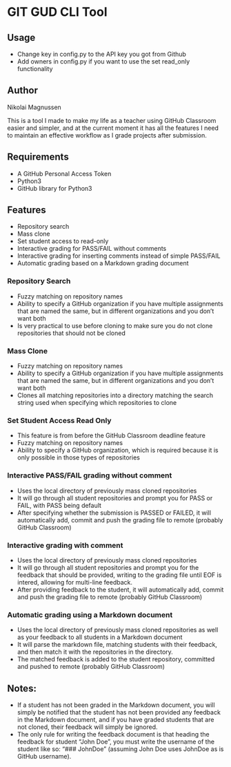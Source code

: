# GIT GUD CLI Tool

## Usage

- Change key in config.py to the API key you got from Github
- Add owners in config.py if you want to use the set read\_only functionality

## Author
Nikolai Magnussen


This is a tool I made to make my life as a teacher using GitHub Classroom easier and simpler, and at the
current moment it has all the features I need to maintain an effective workflow as I grade projects after submission.

## Requirements
* A GitHub Personal Access Token
* Python3
* GitHub library for Python3
## Features
* Repository search
* Mass clone
* Set student access to read-only
* Interactive grading for PASS/FAIL without comments
* Interactive grading for inserting comments instead of simple PASS/FAIL
* Automatic grading based on a Markdown grading document
### Repository Search
* Fuzzy matching on repository names
* Ability to specify a GitHub organization if you have multiple assignments that are named the same, but in different organizations and you don’t want both
* Is very practical to use before cloning to make sure you do not clone repositories that should not be cloned
### Mass Clone
* Fuzzy matching on repository names
* Ability to specify a GitHub organization if you have multiple assignments that are named the same, but in different organizations and you don’t want both
* Clones all matching repositories into a directory matching the search string used when specifying which repositories to clone
### Set Student Access Read Only
* This feature is from before the GitHub Classroom deadline feature
* Fuzzy matching on repository names
* Ability to specify a GitHub organization, which is required because it is only possible in those types of repositories
### Interactive PASS/FAIL grading without comment
* Uses the local directory of previously mass cloned repositories
* It will go through all student repositories and prompt you for PASS or FAIL, with PASS being default
* After specifying whether the submission is PASSED or FAILED, it will automatically add, commit and push the grading file to remote (probably GitHub Classroom)
### Interactive grading with comment
* Uses the local directory of previously mass cloned repositories
* It will go through all student repositories and prompt you for the feedback that should be provided, writing to the grading file until EOF is intered, allowing for multi-line feedback.
* After providing feedback to the student, it will automatically add, commit and push the grading file to remote (probably GitHub Classroom)
### Automatic grading using a Markdown document
* Uses the local directory of previously mass cloned repositories as well as your feedback to all students in a Markdown document
* It will parse the markdown file, matching students with their feedback, and then match it with the repositories in the directory.
* The matched feedback is added to the student repository, committed and pushed to remote (probably GitHub Classroom)
## Notes:
* If a student has not been graded in the Markdown document, you will simply be notified that the student has not been provided any feedback in the Markdown document, and if you have graded students that are not cloned, their feedback will simply be ignored.
* The only rule for writing the feedback document is that heading the feedback for student “John Doe”, you must write the username of the student like so: “### JohnDoe” (assuming John Doe uses JohnDoe as is GitHub username).
